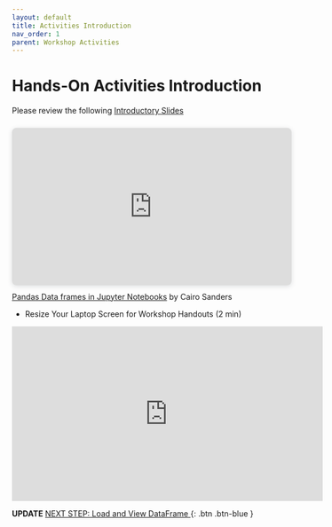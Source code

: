 ```yaml
---
layout: default
title: Activities Introduction
nav_order: 1
parent: Workshop Activities
---
```

# Hands-On Activities Introduction

Please review the following [Introductory Slides](https://www.canva.com/design/DAFQFA5VsAU/IKlz3Xeh5q1EJKWgeRr6ng/view?utm_content=DAFQFA5VsAU&utm_campaign=designshare&utm_medium=link&utm_source=publishpresent)

<div style="position: relative; width: 100%; height: 0; padding-top: 56.2500%;
 padding-bottom: 0; box-shadow: 0 2px 8px 0 rgba(63,69,81,0.16); margin-top: 1.6em; margin-bottom: 0.9em; overflow: hidden;
 border-radius: 8px; will-change: transform;">
  <iframe loading="lazy" style="position: absolute; width: 100%; height: 100%; top: 0; left: 0; border: none; padding: 0;margin: 0;"
    src="https:&#x2F;&#x2F;www.canva.com&#x2F;design&#x2F;DAFQFA5VsAU&#x2F;view?embed" allowfullscreen="allowfullscreen" allow="fullscreen">
  </iframe>
</div>
<a href="https:&#x2F;&#x2F;www.canva.com&#x2F;design&#x2F;DAFQFA5VsAU&#x2F;view?utm_content=DAFQFA5VsAU&amp;utm_campaign=designshare&amp;utm_medium=embeds&amp;utm_source=link" target="_blank" rel="noopener">Pandas Data frames in Jupyter Notebooks</a> by Cairo Sanders

- Resize Your Laptop Screen for Workshop Handouts (2 min)<br>
<iframe width="560" height="315" src="https://www.youtube.com/embed/Igk5hZUfzN0" title="YouTube video player" frameborder="0" allow="accelerometer; autoplay; clipboard-write; encrypted-media; gyroscope; picture-in-picture" allowfullscreen></iframe>

**UPDATE**
[NEXT STEP: Load and View DataFrame ](1-load-and-view-dataframe.md){: .btn .btn-blue }
